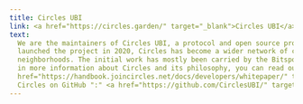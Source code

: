 ```yaml
---
title: Circles UBI
link: <a href="https://circles.garden/" target="_blank">Circles UBI</a>
text:
  We are the maintainers of Circles UBI, a protocol and open source project running a basic income on the Ethereum blockchain. Since we
  launched the project in 2020, Circles has become a wider network of collectives and initiatives building alternative economic systems for their local
  neighborhoods. The initial work has mostly been carried by the Bitspossessed developer collective and the Circles Cooperative in Berlin. If you are interested
  in more information about Circles and its philosophy, you can read our official <a href="https://joincircles.net/faq/" target="_blank">FAQ</a> and the <a
  href="https://handbook.joincircles.net/docs/developers/whitepaper/" target="_blank">whitepaper</a>.<br>
  Circles on GitHub ":" <a href="https://github.com/CirclesUBI/" target="_blank">https://github.com/CirclesUBI</a>
---
```

